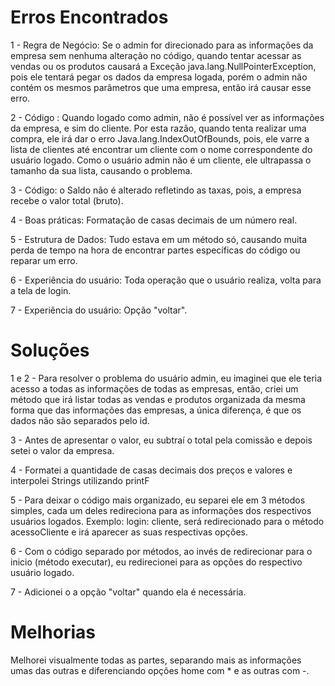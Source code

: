 #   Erros Encontrados

1 - Regra de Negócio: Se o admin for direcionado para as informações da empresa sem nenhuma alteração no código, quando tentar acessar as vendas ou os produtos causará a Exceção java.lang.NullPointerException, pois ele tentará pegar os dados da empresa logada, porém o admin não contém os mesmos parâmetros que uma empresa, então irá causar esse erro.

2 - Código : Quando logado como admin, não é possível ver as informações da empresa, e sim do cliente. Por esta razão, quando tenta realizar uma compra, ele irá dar o erro Java.lang.IndexOutOfBounds, pois, ele varre a lista de clientes até encontrar um cliente com o nome correspondente do usuário logado. Como o usuário admin não é um cliente, ele ultrapassa o tamanho da sua lista, causando o problema.

3 - Código: o Saldo não é alterado refletindo as taxas, pois, a empresa recebe o valor total (bruto).

4 - Boas práticas: Formatação de casas decimais de um número real.

5 - Estrutura de Dados: Tudo estava em um método só, causando muita perda de tempo na hora de encontrar partes específicas do código ou reparar um erro.

6 - Experiência do usuário: Toda operação que o usuário realiza, volta para a tela de login.

7 - Experiência do usuário: Opção "voltar".


# Soluções

1 e 2 - Para resolver o problema do usuário admin, eu imaginei que ele teria acesso a todas as informações de todas as empresas, então, criei um método que irá listar todas as vendas e produtos organizada da mesma forma que das informações das empresas, a única diferença, é que os dados não são separados pelo id.

3 - Antes de apresentar o valor, eu subtraí o total pela comissão e depois setei o valor da empresa.

4 - Formatei a quantidade de casas decimais dos preços e valores e interpolei Strings utilizando printF

5 - Para deixar o código mais organizado, eu separei ele em 3 métodos simples, cada um deles redireciona para as informações dos respectivos usuários logados. Exemplo: login: cliente, será redirecionado para o método acessoCliente e irá aparecer as suas respectivas opções.

6 - Com o código separado por métodos, ao invés de redirecionar para o inicio (método executar), eu redirecionei para as opções do respectivo usuário logado.

7 - Adicionei o a opção "voltar" quando ela é necessária.

# Melhorias

Melhorei visualmente todas as partes, separando mais as informações umas das outras e diferenciando opções home com * e as outras com -.


